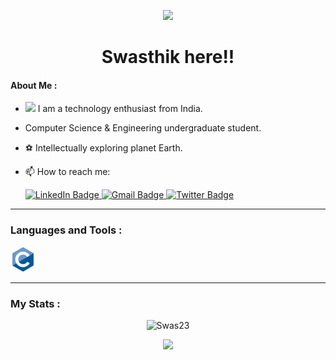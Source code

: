 <p align="center">
  <img src="https://miro.medium.com/max/2048/1*OohqW5DGh9CQS4hLY5FXzA.png" height="200"/>
</p>

<h1 align="center">
Swasthik here!! 
</h1>


#### About Me :

- <img src="https://media.giphy.com/media/ukMiDlCmdv2og/giphy.gif" width="30"> I am a technology enthusiast from India.

-  Computer Science & Engineering undergraduate student.

- :soccer: Intellectually exploring planet Earth.

- :mailbox: How to reach me:
  <div id="badges">
  <a href="https://www.linkedin.com/in/swasthik-gowda-458a34268/">
    <img src="https://img.shields.io/badge/LinkedIn-0D1117?style=for-the-badge&logo=linkedin&logoColor=informational" alt="LinkedIn Badge"/>
  </a>
  <a href="mailto:swasthikgowda82@gmail.com">
    <img src="https://img.shields.io/badge/Email-0D1117?style=for-the-badge&logo=gmail&logoColor=red" alt="Gmail Badge"/>
  </a>
  <a href="https://twitter.com/Swasthi53489743">
    <img src="https://img.shields.io/badge/Twitter-0D1117?style=for-the-badge&logo=twitter&logoColor=blue" alt="Twitter Badge"/>
  </a>
</div>

---

### Languages and Tools :
<div>

<img src="https://github.com/devicons/devicon/blob/master/icons/c/c-original.svg" title="C" alt="C" width="40" height="40"/>&nbsp;

</div>

---

### My Stats :
<p align="center"><img src="http://github-readme-streak-stats.herokuapp.com?user=Swas23&theme=github-dark-blue&hide_border=true" alt="Swas23"/>
<p align="center"><img src="https://github-readme-stats.vercel.app/api?username=Swas23&theme=github_dark&show_icons=true&count_private=true&hide_border=true"/>

